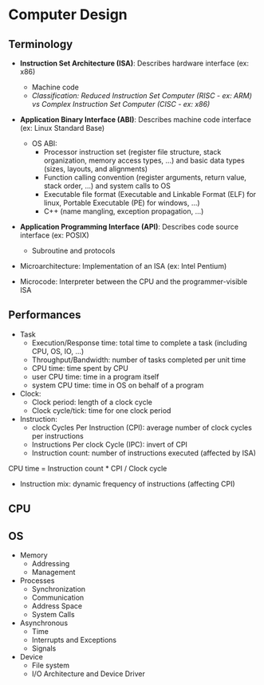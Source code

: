 # Computer Design
## Terminology
* **Instruction Set Architecture (ISA)**: Describes hardware interface (ex: x86)
  * Machine code
  * *Classification: Reduced Instruction Set Computer (RISC - ex: ARM) vs Complex Instruction Set Computer (CISC - ex: x86)*
* **Application Binary Interface (ABI)**: Describes machine code interface (ex: Linux Standard Base) 
  * OS ABI:
    * Processor instruction set (register file structure, stack organization, memory access types, ...) and basic data types (sizes, layouts, and alignments)
    * Function calling convention (register arguments, return value, stack order, ...) and system calls to OS
    * Executable file format (Executable and Linkable Format (ELF) for linux, Portable Executable (PE) for windows, ...)
    * C++ (name mangling, exception propagation, ...)
* **Application Programming Interface (API)**: Describes code source interface (ex: POSIX)
  * Subroutine and protocols

* Microarchitecture: Implementation of an ISA (ex: Intel Pentium)
* Microcode: Interpreter between the CPU and the programmer-visible ISA

## Performances
* Task
  * Execution/Response time: total time to complete a task (including CPU, OS, IO, ...)
  * Throughput/Bandwidth: number of tasks completed per unit time
  * CPU time: time spent by CPU
  * user CPU time: time in a program itself
  * system CPU time: time in OS on behalf of a program
* Clock:
  * Clock period: length of a clock cycle
  * Clock cycle/tick: time for one clock period
* Instruction:
  * clock Cycles Per Instruction (CPI): average number of clock cycles per instructions
  * Instructions Per clock Cycle (IPC): invert of CPI
  * Instruction count: number of instructions executed (affected by ISA)

CPU time = Instruction count * CPI / Clock cycle

* Instruction mix: dynamic frequency of instructions (affecting CPI)

## CPU

## OS
* Memory
  * Addressing
  * Management
* Processes
  * Synchronization
  * Communication
  * Address Space
  * System Calls
* Asynchronous
  * Time
  * Interrupts and Exceptions
  * Signals
* Device
  * File system
  * I/O Architecture and Device Driver
